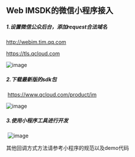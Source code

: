 ## Web IMSDK的微信小程序接入
##### 1.设置微信公众后台，添加request合法域名

http://webim.tim.qq.com

https://tls.qcloud.com

![image](http://im-1251132611.costj.myqcloud.com/wxsetting.png)



##### 2.下载最新版的sdk包

​	https://www.qcloud.com/product/im


![image](http://im-1251132611.costj.myqcloud.com/wxapp.png)





##### 3.使用小程序工具进行开发

​	![image](http://im-1251132611.costj.myqcloud.com/code.png)



其他回调方式方法请参考小程序的规范以及demo代码